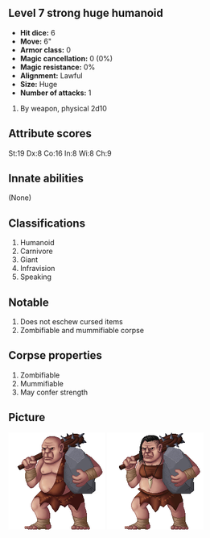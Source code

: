 ## Level 7 strong huge humanoid
- **Hit dice:** 6
- **Move:** 6"
- **Armor class:** 0
- **Magic cancellation:** 0 (0%)
- **Magic resistance:** 0%
- **Alignment:** Lawful
- **Size:** Huge
- **Number of attacks:** 1
1. By weapon, physical 2d10
## Attribute scores
St:19 Dx:8 Co:16 In:8 Wi:8 Ch:9
## Innate abilities
(None)
## Classifications
1. Humanoid
2. Carnivore
3. Giant
4. Infravision
5. Speaking
## Notable
1. Does not eschew cursed items
2. Zombifiable and mummifiable corpse
## Corpse properties
1. Zombifiable
2. Mummifiable
3. May confer strength
## Picture
![Giant](https://github.com/hyvanmielenpelit/GnollHackTileSet/blob/main/Monsters/giant/giant.png) ![Giantess](https://github.com/hyvanmielenpelit/GnollHackTileSet/blob/main/Monsters/giant/giant_female.png)
